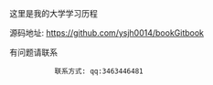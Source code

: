 这里是我的大学学习历程

源码地址: https://github.com/ysjh0014/bookGitbook

有问题请联系

```
           联系方式: qq:3463446481
```
